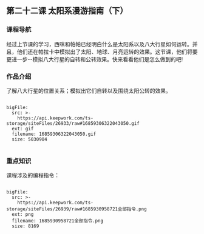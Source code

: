 

## 第二十二课 太阳系漫游指南（下）
### 课程导航

经过上节课的学习，西咪和帕帕已经明白什么是太阳系以及八大行星如何运转。并且，他们还在帕拉卡中模拟出了太阳、地球、月亮运转的效果。这节课，他们将要更进一步--模拟八大行星的自转和公转效果。快来看看他们是怎么做到的吧!

### 作品介绍

了解八大行星的位置关系；模拟出它们自转以及围绕太阳公转的效果。
 
```@BigFile

bigFile:
  src: >-
    https://api.keepwork.com/ts-storage/siteFiles/26933/raw#16859306322043050.gif
  ext: gif
  filename: 16859306322043050.gif
  size: 5030904
          
```


 
 
 

### 重点知识
课程涉及的编程指令：
 
 
```@BigFile

bigFile:
  src: >-
    https://api.keepwork.com/ts-storage/siteFiles/26939/raw#1685930958721全部指令.png
  ext: png
  filename: 1685930958721全部指令.png
  size: 8169
          
```